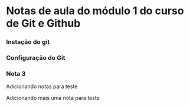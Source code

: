 
# Notas de aula do módulo 1 do curso de Git e Github

### Instação do git

### Configuração do Git

### Nota 3
Adicionando notas para teste


Adicionando mais uma nota para teste

